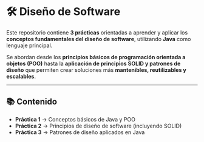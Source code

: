 # 🛠️ Diseño de Software

Este repositorio contiene **3 prácticas** orientadas a aprender y aplicar los **conceptos fundamentales del diseño de software**, utilizando **Java** como lenguaje principal.  

Se abordan desde los **principios básicos de programación orientada a objetos (POO)** hasta la **aplicación de principios SOLID y patrones de diseño** que permiten crear soluciones más **mantenibles, reutilizables y escalables**.  

---

## 📚 Contenido

- **Práctica 1** → Conceptos básicos de Java y POO  
- **Práctica 2** → Principios de diseño de software (incluyendo SOLID)  
- **Práctica 3** → Patrones de diseño aplicados en Java  
